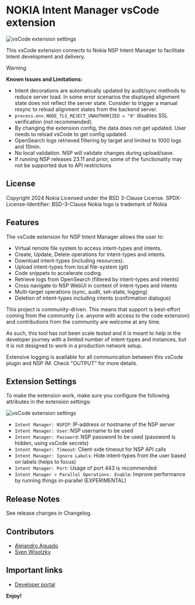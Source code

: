 # NOKIA Intent Manager vsCode extension 
![vsCode extension settings](https://raw.githubusercontent.com/nokia/vscode-intent-manager/main/media/NSP_Logo.png)

This vsCode extension connects to Nokia NSP Intent Manager to facilitate Intent development and delivery.

> [!WARNING]
> **Known Issues and Limitations:**
> * Intent decorations are automatically updated by audit/sync methods to reduce server load. In some error scenarios the displayed alignment state does not reflect the server state. Consider to trigger a manual resync to reload alignment states from the backend server.
> * `process.env.NODE_TLS_REJECT_UNAUTHORIZED = "0"` disables SSL verification (not recommended).
> * By changing the extension config, the data does not get updated. User needs to reload vsCode to get config updated.
> * OpenSearch logs retrieved filtering by target and limited to 1000 logs and 10min.
> * No local validation. NSP will validate changes during upload/save.
> * If running NSP releases 23.11 and prior, some of the functionality may not be supported due to API restrictions

## License

Copyright 2024 Nokia
Licensed under the BSD 3-Clause License.
SPDX-License-Identifier: BSD-3-Clause
Nokia logo is trademark of Nokia

## Features

The vsCode extension for NSP Intent Manager allows the user to:
* Virtual remote file system to access intent-types and intents.
* Create, Update, Delete operations for intent-types and intents.
* Download intent-types (including resources).
* Upload intent-types from local file-system (git)
* Code snippets to accelerate coding.
* Retrieve logs from OpenSearch (filtered by intent-types and intents)
* Cross navigate to NSP WebUI in context of intent-types and intents
* Multi-target operations (sync, audit, set-state, logging)
* Deletion of intent-types including intents (confirmation dialogue)

This project is community-driven. This means that support is best-effort coming from the community
(i.e. anyone with access to the code extension) and contributions from the community are welcome at any time.

As such, this tool has not been scale tested and it is meant to help in the developer journey with a
limited number of intent-types and instances, but it is not designed to work in a production network setup.

Extensive logging is available for all communication between this vsCode plugin and NSP IM.
Check "OUTPUT" for more details.

## Extension Settings

To make the extension work, make sure you configure the following attributes in the extension settings:

![vsCode extension settings](https://raw.githubusercontent.com/nokia/vscode-intent-manager/main/media/ExtensionSettings.png)

* `Intent Manager: NSPIP`: IP-address or hostname of the NSP server
* `Intent Manager: User`: NSP username to be used
* `Intent Manager: Password`: NSP password to be used (password is hidden, using vsCode secrets)
* `Intent Manager: Timeout`: Client-side timeout for NSP API calls
* `Intent Manager: Ignore Labels`: Hide intent-types from the user based on labels (helps to focus)
* `Intent Manager: Port`: Usage of port 443 is recommended
* `Intent Manager > Parallel Operations: Enable`: Improve performance by running things in-parallel (EXPERIMENTAL)

## Release Notes

See release changes in Changelog.

## Contributors

* [Alejandro Aguado](mailto:alejandro.aguado_martin@nokia.com)
* [Sven Wisotzky](mailto:sven.wisotzky@nokia.com)

## Important links

* [Developer portal](https://network.developer.nokia.com/learn/23_4/network-programmability-automation-frameworks)

**Enjoy!**
